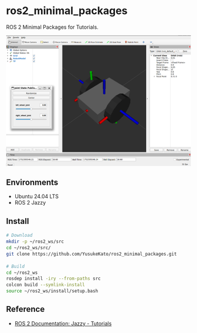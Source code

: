 # ros2_minimal_packages
ROS 2 Minimal Packages for Tutorials.

![](./images/rviz_minimal_wheeled_robot.png)

## Environments

- Ubuntu 24.04 LTS
- ROS 2 Jazzy

## Install

```sh
# Download
mkdir -p ~/ros2_ws/src
cd ~/ros2_ws/src/
git clone https://github.com/YusukeKato/ros2_minimal_packages.git

# Build
cd ~/ros2_ws
rosdep install -iry --from-paths src
colcon build --symlink-install
source ~/ros2_ws/install/setup.bash
```

## Reference

- [ROS 2 Documentation: Jazzy - Tutorials](https://docs.ros.org/en/jazzy/Tutorials.html)